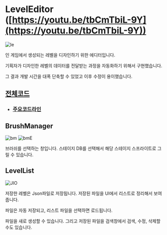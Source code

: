 # LevelEditor ([https://youtu.be/tbCmTbiL-9Y](https://youtu.be/tbCmTbiL-9Y))

![le](https://user-images.githubusercontent.com/36800639/152982460-1968d615-c123-4f23-b487-5e6d56719a92.PNG)

인 게임에서 생성되는 레벨을 디자인하기 위한 에디터입니다.

기획자가 디자인한 레벨의 데이터를 전달받는 과정을 자동화하기 위해서 구현했습니다.

그 결과 개발 시간을 대폭 단축할 수 있었고 이후 수정이 용이했습니다.

## [전체코드](https://github.com/ComeBiga/DownWellGame/tree/main/DownWell/Assets/0.Scenes/LevelEditor/Scripts)
+ ### [주요코드라인](https://github.com/ComeBiga/DownWellGame/blob/main/DownWell/Assets/0.Scenes/LevelEditor/Scripts/README.md)

## BrushManager
![bm](https://user-images.githubusercontent.com/36800639/152983511-61ff7009-b20a-48d8-b719-c6dea162ec41.PNG)
![bmE](https://user-images.githubusercontent.com/36800639/152983521-42e3a692-feef-456d-891a-4d1867d1793e.PNG)

브러쉬를 선택하는 창입니다. 스테이지 DB를 선택해서 해당 스테이지 스프라이트로 그릴 수 있습니다.



## LevelList
![JIO](https://user-images.githubusercontent.com/36800639/152983534-baa769f1-036f-43d8-96f0-97cc65e37c61.PNG)

저장한 레벨은 Json파일로 저장됩니다. 저장된 파일을 UI에서 리스트로 정리해서 보여줍니다.

파일은 자동 저장되고, 리스트 파일을 선택하면 로드됩니다.

파일을 새로 생성할 수 있습니다. 그리고 저장된 파일을 검색창에서 검색, 수정, 삭제할 수도 있습니다.
